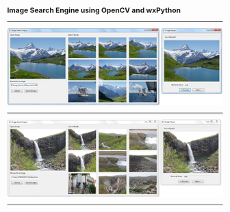 ### Image Search Engine using OpenCV and wxPython
<hr>
<p align="center">
  <img src = "https://raw.githubusercontent.com/Aniruddha-Tapas/Image_Search_GUI/master/screenshots/screenshot1.png">
</p>
<hr>
<p align="center">
  <img src = "https://raw.githubusercontent.com/Aniruddha-Tapas/Image_Search_GUI/master/screenshots/screenshot2.png">
</p>
<hr>
